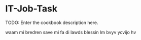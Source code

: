 # IT-Job-Task

TODO: Enter the cookbook description here.

waam mi bredren save mi fa di lawds blessin
lm
bvyv
ycvijo
hv

